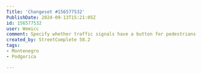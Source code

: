 ```yaml
---
Title: 'Changeset #156577532'
PublishDate: 2024-09-13T15:21:05Z
id: 156577532
user: Wemicc
comment: Specify whether traffic signals have a button for pedestrians
created_by: StreetComplete 58.2
tags:
- Montenegro
- Podgorica

---
```

